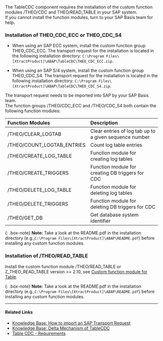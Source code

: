 The TableCDC component requires the installation of the custom function modules /THEO/CDC and THEO/READ_TABLE in your SAP system.<br>
If you cannot install the function modules, turn to your SAP Basis team for help.


### Installation of THEO_CDC_ECC or THEO_CDC_S4

- When using an SAP ECC system, install the custom function group THEO_CDC_ECC.
The transport request for the installation is located in the following installation directory: `C:\Program Files\[XtractProduct]\ABAP\TableCDC\THEO_CDC_ECC.zip`.

- When using an SAP S/4 system, install the custom function group THEO_CDC_S4.
The transport request for the installation is located in the following installation directory: `C:\Program Files\[XtractProduct]\ABAP\TableCDC\THEO_CDC_S4.zip`.

The transport request needs to be imported into SAP by your SAP Basis team.<br>
The function groups /THEO/CDC_ECC and /THEO/CDC_S4 both contain the following function modules:

| Function Modules | Description |
| :------ |:--- |
| /THEO/CLEAR_LOGTAB | Clear entries of log tab up to a given sequence number | 
| /THEO/COUNT_LOGTAB_ENTRIES | Count log table entries |
| /THEO/CREATE_LOG_TABLE | Function module for creating log tables |
| /THEO/CREATE_TRIGGERS | Function module for creating DB triggers for CDC |
| /THEO/DELETE_LOG_TABLE | Function module for deleting log tables |
| /THEO/DELETE_TRIGGERS | Function module for deleting DB triggers for CDC |
| /THEO/GET_DB | Get database system identifier|

{: .box-note}
**Note:** Take a look at the README.pdf in the installation directory (e.g.,`C:\Program Files\[XtractProduct]\ABAP\README.pdf`) before installing any custom function modules.

### Installation of /THEO/READ_TABLE

Install the custom function module /THEO/READ_TABLE or Z_THEO_READ_TABLE version >= 2.10, see [Custom function module for Table](./custom-function-module-for-table-extraction#installation-of-theoread_table).

{: .box-note}
**Note:** Take a look at the README.pdf in the installation directory (e.g.,`C:\Program Files\[XtractProduct]\ABAP\README.pdf`) before installing any custom function modules.

*****
#### Related Links
- [Knowledge Base: How to import an SAP Transport Request](https://kb.theobald-software.com/sap/how-to-import-an-sap-transport-request-with-the-transport-management-system-stms)
- [Knowledge Base: Delta Mechanism of TableCDC](https://kb.theobald-software.com/tables/table-cdc-mechanism)
- [Table CDC - Requirements](../table-cdc#requirements)
